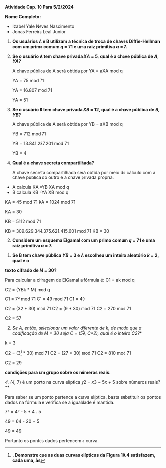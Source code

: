 ﻿

**Atividade Cap. 10 Para 5/2/2024**

**Nome Completo:**

- Izabel Yale Neves Nascimento
- Jonas Ferreira Leal Junior
1. **Os usuários A e B utilizam a técnica de troca de chaves Diffie-Hellman com um primo comum *q* = 71 e uma raiz primitiva *α* = 7.**
1. **Se o usuário A tem chave privada *XA* = 5, qual é a chave pública de *A, YA*?**

   A chave pública de A será obtida por YA = aXA mod q

   YA = 75 mod 71

   YA = 16.807 mod 71

   YA = 51

2. **Se o usuário B tem chave privada *XB* = 12, qual é a chave pública de *B, YB*?**

   A chave pública de A será obtida por YB = aXB mod q

   YB = 712 mod 71

   YB = 13.841.287.201 mod 71

   YB = 4

3. **Qual é a chave secreta compartilhada?**

   A chave secreta compartilhada será obtida por meio do cálculo com a chave pública do outro e a chave privada própria.

- A calcula KA =YB XA mod q
- B calcula KB =YA XB mod q

KA = 45 mod 71 KA = 1024 mod 71

KA = 30

KB = 5112 mod 71

KB = 309.629.344.375.621.415.601 mod 71 KB = 30

2. **Considere um esquema Elgamal com um primo comum *q* = 71 e uma raiz primitiva *α* = 7.**
1) **Se B tem chave pública *YB* = 3 e A escolheu um inteiro aleatório *k* = 2, qual é o**

**texto cifrado de *M* = 30?**

Para calcular a cifragem de ElGamal a fórmula é: C1 = ak mod q

C2 = (YBk \* M) mod q

C1 = 7² mod 71 C1 = 49 mod 71 C1 = 49

C2 = (32 \* 30) mod 71 C2 = (9 \* 30) mod 71 C2 = 270 mod 71

C2 = 57

2) **Se A, então, selecionar um valor diferente de *k*, de modo que a codificação de *M* = 30 seja *C* = (59*, C*2), qual é o inteiro *C*2?**

k = 3

C2 = (3[^1] \* 30) mod 71 C2 = (27 \* 30) mod 71 C2 = 810 mod 71

C2 = 29

**condições para um grupo sobre os números reais.**

**4. (4*,* 7) é um ponto na curva elíptica *y*2 = *x*3 *−* 5*x* + 5 sobre números reais?**

Para saber se um ponto pertence a curva elíptica, basta substituir os pontos dados na fórmula e verifica se a igualdade é mantida.

7² = 4³ - 5 \* 4 . 5

49 = 64 - 20 + 5

49 = 49

Portanto os pontos dados pertencem a curva.

[^1]: **. Demonstre que as duas curvas elípticas da Figura 10.4 satisfazem, cada uma, às**